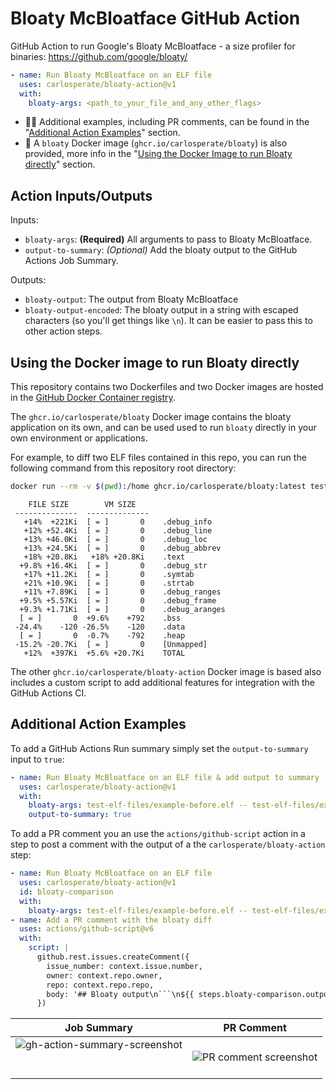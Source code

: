 # Bloaty McBloatface GitHub Action

GitHub Action to run Google's Bloaty McBloatface - a size profiler for
binaries: https://github.com/google/bloaty/

```yaml
- name: Run Bloaty McBloatface on an ELF file
  uses: carlosperate/bloaty-action@v1
  with:
    bloaty-args: <path_to_your_file_and_any_other_flags>
```

- 🧑‍💻 Additional examples, including PR comments, can be found in the
  "[Additional Action Examples](#additional-action-examples)" section.
- 🐳 A `bloaty` Docker image (`ghcr.io/carlosperate/bloaty`) is also
  provided, more info in the
  "[Using the Docker Image to run Bloaty directly](#using-the-docker-image-to-run-bloaty-directly)" section.


## Action Inputs/Outputs

Inputs:
- `bloaty-args`: **(Required)** All arguments to pass to Bloaty McBloatface.
- `output-to-summary`: *(Optional)* Add the bloaty output to the GitHub Actions
  Job Summary.

Outputs:
- `bloaty-output`: The output from Bloaty McBloatface
- `bloaty-output-encoded`: The bloaty output in a string with escaped characters (so you'll get things like `\n`). It can be easier to pass this to other action steps.


## Using the Docker image to run Bloaty directly

This repository contains two Dockerfiles and two Docker images are hosted in
the [GitHub Docker Container registry](https://github.blog/2020-09-01-introducing-github-container-registry/).

The `ghcr.io/carlosperate/bloaty` Docker image contains the bloaty application
on its own, and can be used used to run `bloaty` directly in your own
environment or applications.

For example, to diff two ELF files contained in this repo, you can run the
following command from this repository root directory:

```bash
docker run --rm -v $(pwd):/home ghcr.io/carlosperate/bloaty:latest test-elf-files/example-after.elf -- test-elf-files/example-before.elf
```
```
    FILE SIZE        VM SIZE    
 --------------  -------------- 
   +14%  +221Ki  [ = ]       0    .debug_info
   +12% +52.4Ki  [ = ]       0    .debug_line
   +13% +46.0Ki  [ = ]       0    .debug_loc
   +13% +24.5Ki  [ = ]       0    .debug_abbrev
   +18% +20.8Ki   +18% +20.8Ki    .text
  +9.8% +16.4Ki  [ = ]       0    .debug_str
   +17% +11.2Ki  [ = ]       0    .symtab
   +21% +10.9Ki  [ = ]       0    .strtab
   +11% +7.89Ki  [ = ]       0    .debug_ranges
  +9.5% +5.57Ki  [ = ]       0    .debug_frame
  +9.3% +1.71Ki  [ = ]       0    .debug_aranges
  [ = ]       0  +9.6%    +792    .bss
 -24.4%    -120 -26.5%    -120    .data
  [ = ]       0  -0.7%    -792    .heap
 -15.2% -20.7Ki  [ = ]       0    [Unmapped]
   +12%  +397Ki  +5.6% +20.7Ki    TOTAL
```

The other `ghcr.io/carlosperate/bloaty-action` Docker image is based also
includes a custom script to add additional features for integration with
the GitHub Actions CI.

## Additional Action Examples

To add a GitHub Actions Run summary simply set the `output-to-summary` input
to `true`:

```yaml
- name: Run Bloaty McBloatface on an ELF file & add output to summary
  uses: carlosperate/bloaty-action@v1
  with:
    bloaty-args: test-elf-files/example-before.elf -- test-elf-files/example-after.elf
    output-to-summary: true
```

To add a PR comment you an use the `actions/github-script` action in a step
to post a comment with the output of a the `carlosperate/bloaty-action` step:

```yaml
- name: Run Bloaty McBloatface on an ELF file
  uses: carlosperate/bloaty-action@v1
  id: bloaty-comparison
  with:
    bloaty-args: test-elf-files/example-before.elf -- test-elf-files/example-after.elf
- name: Add a PR comment with the bloaty diff
  uses: actions/github-script@v6
  with:
    script: |
      github.rest.issues.createComment({
        issue_number: context.issue.number,
        owner: context.repo.owner,
        repo: context.repo.repo,
        body: '## Bloaty output\n```\n${{ steps.bloaty-comparison.outputs.bloaty-output-encoded }}```\n'
      })
```

| Job Summary | PR Comment |
|-------------|------------|
| ![gh-action-summary-screenshot](https://user-images.githubusercontent.com/4189262/216423832-cfad5b15-e206-47fb-a653-45a256f9f267.png)<br><br><br> | ![PR comment screenshot](https://user-images.githubusercontent.com/4189262/216636388-9fe86aa8-4d53-47bb-be99-415fec07bc88.png) |
